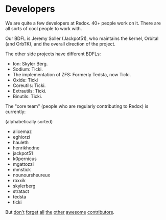 Developers
==========

We are quite a few developers at Redox. 40+ people work on it. There are all sorts of cool people to work with.

Our BDFL is Jeremy Soller (Jackpot51), who maintains the kernel, Orbital (and OrbTK), and the overall direction of the project.

The other side projects have different BDFLs:

- Ion: Skyler Berg.
- Sodium: Ticki.
- The implementation of ZFS: Formerly Tedsta, now Ticki.
- Oxide: Ticki
- Coreutils: Ticki.
- Extrautils: Ticki.
- Binutils: Ticki.

The "core team" (people who are regularly contributing to Redox) is currently:

(alphabetically sorted)

- alicemaz
- eghiorzi
- hauleth
- henrikhodne
- jackpot51
- k0pernicus
- mgattozzi
- mmstick
- nounoursheureux
- roxxik
- skylerberg
- stratact
- tedsta
- ticki

But [don't](https://github.com/redox-os/redox/graphs/contributors) [forget](https://github.com/redox-os/coreutils/graphs/contributors) [all](https://github.com/redox-os/sodium/graphs/contributors) [the](https://github.com/redox-os/ion/graphs/contributors) [other](https://github.com/redox-os/orbtk/graphs/contributors) [awesome](https://github.com/redox-os/orbclient/graphs/contributors) [contributors](https://github.com/redox-os/redox/graphs/contributors).
